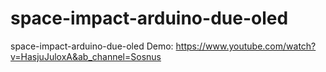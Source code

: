 # space-impact-arduino-due-oled
space-impact-arduino-due-oled
Demo: https://www.youtube.com/watch?v=HasjuJuloxA&ab_channel=Sosnus
